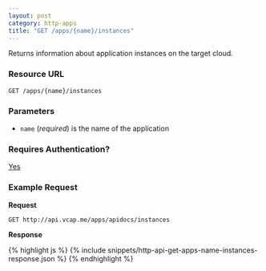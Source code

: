 ```yaml
---
layout: post
category: http-apps
title: "GET /apps/{name}/instances"
---
```


Returns information about application instances on the target cloud.

### Resource URL

`GET /apps/{name}/instances`

### Parameters

* `name` (*required*) is the name of the application

### Requires Authentication?

[Yes](/http-api/authentication)

### Example Request

**Request**

`GET http://api.vcap.me/apps/apidocs/instances`

**Response**

<div class="js example">
{% highlight js %}
{% include snippets/http-api-get-apps-name-instances-response.json %}
{% endhighlight %}
</div>

